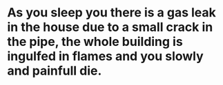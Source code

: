 # As you sleep you there is a gas leak in the house due to a small crack in the pipe, the whole building is ingulfed in flames and you slowly and painfull die.  